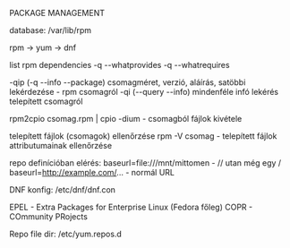 PACKAGE MANAGEMENT

database: /var/lib/rpm

rpm -> yum -> dnf

list rpm dependencies
-q --whatprovides
-q --whatrequires

-qip (-q --info --package) csomagméret, verzió, aláírás, satöbbi lekérdezése  - rpm csomagról
-qi  (--query --info) mindenféle infó lekérés telepített csomagról 

rpm2cpio csomag.rpm | cpio -dium   - csomagból fájlok kivétele

telepített fájlok (csomagok) ellenőrzése
rpm -V csomag      - telepített fájlok attributumainak ellenőrzése

repo definícióban elérés:
baseurl=file:///mnt/mittomen      - // utan még egy /
baseurl=http://example.com/...    - normál URL

DNF konfig:
/etc/dnf/dnf.con

EPEL - Extra Packages for Enterprise Linux (Fedora főleg)
COPR - COmmunity PRojects

Repo file dir:
/etc/yum.repos.d

